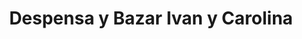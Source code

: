 ---
title: "Despensa y Bazar Ivan y Carolina"
url: /guayaquil/despensa-y-bazar-ivan-y-carolina/
shop: Lebensmittel
---